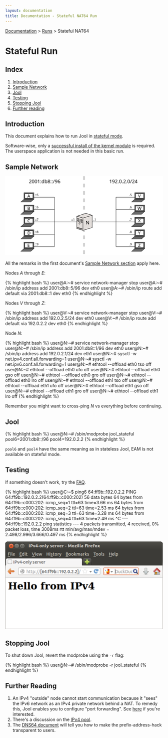 ```yaml
---
layout: documentation
title: Documentation - Stateful NAT64 Run
---
```


[Documentation](doc-index.html) > [Runs](doc-index.html#runs) > Stateful NAT64

# Stateful Run

## Index

1. [Introduction](#introduction)
2. [Sample Network](#sample-network)
3. [Jool](#jool)
4. [Testing](#testing)
5. [Stopping Jool](#stopping-jool)
6. [Further reading](#further-reading)

## Introduction

This document explains how to run Jool in [stateful mode](intro-nat64.html#stateful-nat64).

Software-wise, only a [successful install of the kernel module](mod-install.html) is required. The userspace application is not needed in this basic run.

## Sample Network

![Figure 1 - Sample Network](images/intro/network-4stateful.svg)

All the remarks in the first document's [Sample Network section](mod-run-vanilla.html#sample-network) apply here.

Nodes _A_ through _E_:

{% highlight bash %}
user@A:~# service network-manager stop
user@A:~# /sbin/ip address add 2001:db8::5/96 dev eth0
user@A:~# /sbin/ip route add default via 2001:db8::1 dev eth0
{% endhighlight %}

Nodes _V_ through _Z_:

{% highlight bash %}
user@V:~# service network-manager stop
user@V:~# /sbin/ip address add 192.0.2.5/24 dev eth0
user@V:~# /sbin/ip route add default via 192.0.2.2 dev eth0
{% endhighlight %}

Node _N_:

{% highlight bash %}
user@N:~# service network-manager stop
user@N:~# /sbin/ip address add 2001:db8::1/96 dev eth0
user@N:~# /sbin/ip address add 192.0.2.1/24 dev eth1
user@N:~# sysctl -w net.ipv4.conf.all.forwarding=1
user@N:~# sysctl -w net.ipv6.conf.all.forwarding=1
user@N:~# ethtool --offload eth0 tso off
user@N:~# ethtool --offload eth0 ufo off
user@N:~# ethtool --offload eth0 gso off
user@N:~# ethtool --offload eth0 gro off
user@N:~# ethtool --offload eth0 lro off
user@N:~# ethtool --offload eth1 tso off
user@N:~# ethtool --offload eth1 ufo off
user@N:~# ethtool --offload eth1 gso off
user@N:~# ethtool --offload eth1 gro off
user@N:~# ethtool --offload eth1 lro off
{% endhighlight %}

Remember you might want to cross-ping _N_ vs everything before continuing.

## Jool

{% highlight bash %}
user@N:~# /sbin/modprobe jool_stateful pool6=2001:db8::/96 pool4=192.0.2.2
{% endhighlight %}

`pool6` and `pool4` have the same meaning as in stateless Jool, EAM is not available on stateful mode.

## Testing

If something doesn't work, try the [FAQ](misc-faq.html).

{% highlight bash %}
user@C:~$ ping6 64:ff9b::192.0.2.2
PING 64:ff9b::192.0.2.2(64:ff9b::c000:202) 56 data bytes
64 bytes from 64:ff9b::c000:202: icmp_seq=1 ttl=63 time=3.66 ms
64 bytes from 64:ff9b::c000:202: icmp_seq=2 ttl=63 time=2.53 ms
64 bytes from 64:ff9b::c000:202: icmp_seq=3 ttl=63 time=3.28 ms
64 bytes from 64:ff9b::c000:202: icmp_seq=4 ttl=63 time=2.49 ms
^C
--- 64:ff9b::192.0.2.2 ping statistics ---
4 packets transmitted, 4 received, 0% packet loss, time 3008ms
rtt min/avg/max/mdev = 2.498/2.996/3.666/0.497 ms
{% endhighlight %}

![Fig.16 - Translated HTTP messages](images/tut2.1-website.png)

## Stopping Jool

To shut down Jool, revert the modprobe using the `-r` flag:

{% highlight bash %}
user@N:~# /sbin/modprobe -r jool_stateful
{% endhighlight %}

## Further Reading

1. An IPv4 "outside" node cannot start communication because it "sees" the IPv6 network as an IPv4 private network behind a NAT. To remedy this, Jool enables you to configure "port forwarding". See [here](op-static-bindings.html) if you're interested.
2. There's a discussion on the [IPv4 pool](op-pool4.html).
3. The [DNS64 document](op-dns64.html) will tell you how to make the prefix-address-hack transparent to users.

